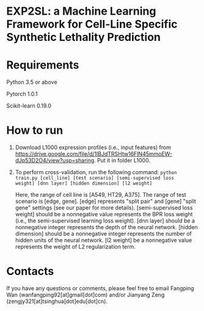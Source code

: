 # EXP2SL: a Machine Learning Framework for Cell-Line Specific Synthetic Lethality Prediction

# Requirements
Python 3.5 or above

Pytorch 1.0.1

Scikit-learn 0.19.0

# How to run
1. Download L1000 expression profiles (i.e., input features) from https://drive.google.com/file/d/1lBJdTRSHtw16FIN45mmoEW-dJp53D2O4/view?usp=sharing. Put it in folder L1000.
2. To perform cross-validation, run the following command:
   <code>python train.py [cell_line] [test scenario] [semi-supervised loss weight] [dnn layer] [hidden dimension] [l2 weight]</code>
   
   Here, the range of cell line is [A549, HT29, A375]. The range of test scenario is [edge, gene]. [edge] represents "split pair" and [gene] "split gene" settings (see our paper for more details). [semi-supervised loss weight] should be a nonnegative value represents the BPR loss weight (i.e., the semi-supervised learning loss weight). [dnn layer] should be a nonnegative integer represents the depth of the neural network.  [hidden dimension] should be a nonnegative integer represents the number of hidden units of the neural network. [l2 weight] be a nonnegative value represents the weight of L2 regularization term.
   
# Contacts
If you have any questions or comments, please feel free to email Fangping Wan (wanfangping92[at]gmail[dot]com) and/or Jianyang Zeng (zengjy321[at]tsinghua[dot]edu[dot]cn).
